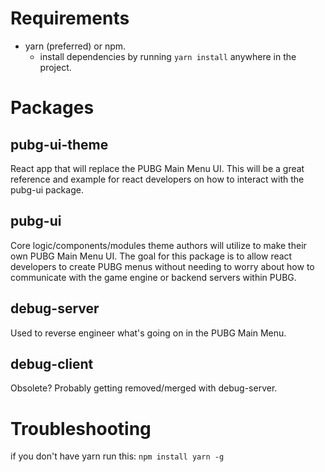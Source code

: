 # Requirements
- yarn (preferred) or npm.
  - install dependencies by running `yarn install` anywhere in the project.

# Packages
## pubg-ui-theme
React app that will replace the PUBG Main Menu UI. This will be a great reference and example for react developers on how to interact with the pubg-ui package.

## pubg-ui
Core logic/components/modules theme authors will utilize to make their own PUBG Main Menu UI. The goal for this package is to allow react developers to create PUBG menus without needing to worry about how to communicate with the game engine or backend servers within PUBG.

## debug-server
Used to reverse engineer what's going on in the PUBG Main Menu.

## debug-client
Obsolete? Probably getting removed/merged with debug-server.

# Troubleshooting
if you don't have yarn run this:
`npm install yarn -g`
